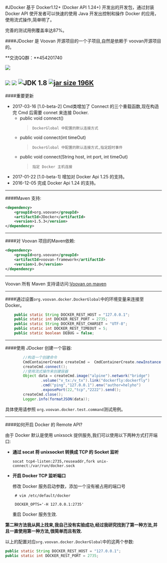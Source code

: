 #JDocker
基于 Docker1.12+ (Docker API 1.24+) 开发出的开发包，通过封装 Docker API 使开发者可以快速的使用 Java 开发出控制和操作 Docker 的应用，使用流式操作,简单明了。

完善的测试用例覆盖率达87%。

####JDocker 是 Voovan 开源项目的一个子项目,自然是依赖于 voovan开源项目的。

**交流QQ群：**454201740

![](http://git.oschina.net/uploads/images/2016/0510/122514_7d971a34_116083.jpeg)

[![](https://img.shields.io/badge/license-Apache%202-4EB1BA.svg)](https://www.apache.org/licenses/LICENSE-2.0.html)
[![](https://maven-badges.herokuapp.com/maven-central/org.voovan/JDocker/badge.svg)](https://maven-badges.herokuapp.com/maven-central/org.voovan/JDocker)
![JDK 1.8](https://img.shields.io/badge/JDK-1.8-green.svg "JDK 1.8")
[![jar size 196K](https://img.shields.io/badge/size-196K-green.svg "size 196K")](https://git.oschina.net/helyho/Voovan/raw/master/voovan-framework.jar)
------------------------

####重要更新
 - 2017-03-16 [1.0-beta-2] Cmd类增加了 Connect 的三个重载函数,现在构造完 Cmd 后需要 connet 来连接 Docker.
   - public void connect()
     > `DockerGlobal 中配置的默认连接方式`
   - public void connect(int timeOut)
     > `DockerGlobal 中配置的默认连接方式,指定超时事件`
   - public void connect(String host, int port, int timeOut)
     > `指定 Docker 主机连接`
 - 2017-01-22 [1.0-beta-1] 增加对 Docker Api 1.25 的支持。
 - 2016-12-05 完成 Docker Api 1.24 的支持。

-----------------------

####Maven 支持:
```xml
<dependency>
    <groupId>org.voovan</groupId>
    <artifactId>JDocker</artifactId>
    <version>1.5.3</version>
</dependency>
```

------------------------

####对 Voovan 项目的Maven依赖:
```xml
<dependency>
    <groupId>org.voovan</groupId>
    <artifactId>voovan-framework</artifactId>
    <version>1.0</version>
</dependency>
```

------------------------

Voovan 所有 Maven 支持请访问:[Voovan on maven](http://search.maven.org/#search%7Cga%7C1%7Cg%3A%22org.voovan%22)

------------------------

####通过设置`org.voovan.docker.DockerGlobal`中的环境变量来连接至 Docker。
```java
    public static String DOCKER_REST_HOST = "127.0.0.1";
    public static int DOCKER_REST_PORT = 2735;
    public static String DOCKER_REST_CHARSET = "UTF-8";
    public static int DOCKER_REST_TIMEOUT = 5;
    public static boolean DEBUG = false;
```

------------------------


####使用 JDocker 创建一个容器:

```java
        //构造一个创建命令
        CmdContainerCreate createCmd =  CmdContainerCreate.newInstance("d_test");
        createCmd.connect();
        //使用流式操作来创建容器
        Object data = createCmd.image("alpine").network("bridge")
                .volume("v_tx:/v_tx").link("dockerfly:dockerfly")
                .cmd("ping","127.0.0.1").env("author=helyho")
                .exposePort(22,"tcp","2222").send();
        createCmd.close();
        Logger.info(formatJSON(data));
```

具体使用请参照 `org.voovan.docker.test.command`测试用例。

------------------------

####如何开启 Docker 的 Remote API?

由于 Docker 默认是使用 unixsock 提供服务,我们可以使用以下两种方式打开端口:  
 - **通过 socat 将 unixsocket 转换成 TCP 的 Socket 监听**

    `socat tcp4-listen:2735,reuseaddr,fork unix-connect:/var/run/docker.sock`


 - **开启 Docker TCP 监听端口**

    修改 Docker 服务启动参数，添加一个没有被占用的端口号

    ` # vim /etc/default/docker`

    ` DOCKER_OPTS='-H 127.0.0.1:2735'`

    重启 Docker 服务生效.

**第二种方法我从网上找来,我自己没有实验成功,经过我研究找到了第一种方法,并且一直使用第一种方法,很简单而且有效.**
  
以上的配置对应`org.voovan.docker.DockerGlobal`中的这两个参数:     
```java  
public static String DOCKER_REST_HOST = "127.0.0.1";
public static int DOCKER_REST_PORT = 2735;    
```
